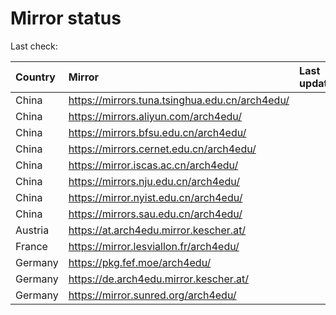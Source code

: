 <script src="./time.js"></script>
# Mirror status
Last check: <script type="text/javascript">localize(1727954301.9792173);</script>

|Country|Mirror|Last update|
|:------|:-----|:----------|
|China|https://mirrors.tuna.tsinghua.edu.cn/arch4edu/|<script type="text/javascript">localize(1727937827);</script>|
|China|https://mirrors.aliyun.com/arch4edu/|<script type="text/javascript">localize(1727894484);</script>|
|China|https://mirrors.bfsu.edu.cn/arch4edu/|<script type="text/javascript">localize(1727937827);</script>|
|China|https://mirrors.cernet.edu.cn/arch4edu/|<script type="text/javascript">localize(1727937827);</script>|
|China|https://mirror.iscas.ac.cn/arch4edu/|<script type="text/javascript">localize(1727937827);</script>|
|China|https://mirrors.nju.edu.cn/arch4edu/|<script type="text/javascript">localize(1727894484);</script>|
|China|https://mirror.nyist.edu.cn/arch4edu/|<script type="text/javascript">localize(1727894484);</script>|
|China|https://mirrors.sau.edu.cn/arch4edu/|<script type="text/javascript">localize(1727894484);</script>|
|Austria|https://at.arch4edu.mirror.kescher.at/|<script type="text/javascript">localize(1727937827);</script>|
|France|https://mirror.lesviallon.fr/arch4edu/|<script type="text/javascript">localize(1727894484);</script>|
|Germany|https://pkg.fef.moe/arch4edu/|<script type="text/javascript">localize(1727937827);</script>|
|Germany|https://de.arch4edu.mirror.kescher.at/|<script type="text/javascript">localize(1727937827);</script>|
|Germany|https://mirror.sunred.org/arch4edu/|<script type="text/javascript">localize(1727937827);</script>|

<script src="./tablefilter/tablefilter.js"></script>
<script src="./table.js"></script>